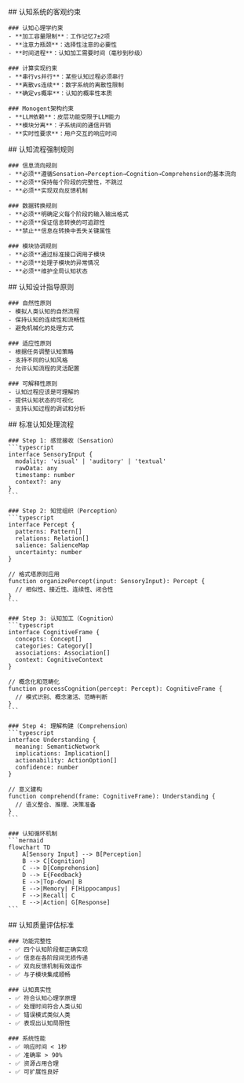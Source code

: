 <execution>
  <constraint>
    ## 认知系统的客观约束
    
    ### 认知心理学约束
    - **加工容量限制**：工作记忆7±2项
    - **注意力瓶颈**：选择性注意的必要性
    - **时间进程**：认知加工需要时间（毫秒到秒级）
    
    ### 计算实现约束
    - **串行vs并行**：某些认知过程必须串行
    - **离散vs连续**：数字系统的离散性限制
    - **确定vs概率**：认知的概率性本质
    
    ### Monogent架构约束
    - **LLM依赖**：皮层功能受限于LLM能力
    - **模块分离**：子系统间的通信开销
    - **实时性要求**：用户交互的响应时间
  </constraint>
  
  <rule>
    ## 认知流程强制规则
    
    ### 信息流向规则
    - **必须**遵循Sensation→Perception→Cognition→Comprehension的基本流向
    - **必须**保持每个阶段的完整性，不跳过
    - **必须**实现双向反馈机制
    
    ### 数据转换规则
    - **必须**明确定义每个阶段的输入输出格式
    - **必须**保证信息转换的可追踪性
    - **禁止**信息在转换中丢失关键属性
    
    ### 模块协调规则
    - **必须**通过标准接口调用子模块
    - **必须**处理子模块的异常情况
    - **必须**维护全局认知状态
  </rule>
  
  <guideline>
    ## 认知设计指导原则
    
    ### 自然性原则
    - 模拟人类认知的自然流程
    - 保持认知的连续性和流畅性
    - 避免机械化的处理方式
    
    ### 适应性原则
    - 根据任务调整认知策略
    - 支持不同的认知风格
    - 允许认知流程的灵活配置
    
    ### 可解释性原则
    - 认知过程应该是可理解的
    - 提供认知状态的可视化
    - 支持认知过程的调试和分析
  </guideline>
  
  <process>
    ## 标准认知处理流程
    
    ### Step 1: 感觉接收（Sensation）
    ```typescript
    interface SensoryInput {
      modality: 'visual' | 'auditory' | 'textual'
      rawData: any
      timestamp: number
      context?: any
    }
    ```
    
    ### Step 2: 知觉组织（Perception）
    ```typescript
    interface Percept {
      patterns: Pattern[]
      relations: Relation[]
      salience: SalienceMap
      uncertainty: number
    }
    
    // 格式塔原则应用
    function organizePercept(input: SensoryInput): Percept {
      // 相似性、接近性、连续性、闭合性
    }
    ```
    
    ### Step 3: 认知加工（Cognition）
    ```typescript
    interface CognitiveFrame {
      concepts: Concept[]
      categories: Category[]
      associations: Association[]
      context: CognitiveContext
    }
    
    // 概念化和范畴化
    function processCognition(percept: Percept): CognitiveFrame {
      // 模式识别、概念激活、范畴判断
    }
    ```
    
    ### Step 4: 理解构建（Comprehension）
    ```typescript
    interface Understanding {
      meaning: SemanticNetwork
      implications: Implication[]
      actionability: ActionOption[]
      confidence: number
    }
    
    // 意义建构
    function comprehend(frame: CognitiveFrame): Understanding {
      // 语义整合、推理、决策准备
    }
    ```
    
    ### 认知循环机制
    ```mermaid
    flowchart TD
        A[Sensory Input] --> B[Perception]
        B --> C[Cognition]
        C --> D[Comprehension]
        D --> E{Feedback}
        E -->|Top-down| B
        E -->|Memory| F[Hippocampus]
        F -->|Recall| C
        E -->|Action| G[Response]
    ```
  </process>
  
  <criteria>
    ## 认知质量评估标准
    
    ### 功能完整性
    - ✅ 四个认知阶段都正确实现
    - ✅ 信息在各阶段间无损传递
    - ✅ 双向反馈机制有效运作
    - ✅ 与子模块集成顺畅
    
    ### 认知真实性
    - ✅ 符合认知心理学原理
    - ✅ 处理时间符合人类认知
    - ✅ 错误模式类似人类
    - ✅ 表现出认知局限性
    
    ### 系统性能
    - ✅ 响应时间 < 1秒
    - ✅ 准确率 > 90%
    - ✅ 资源占用合理
    - ✅ 可扩展性良好
  </criteria>
</execution>